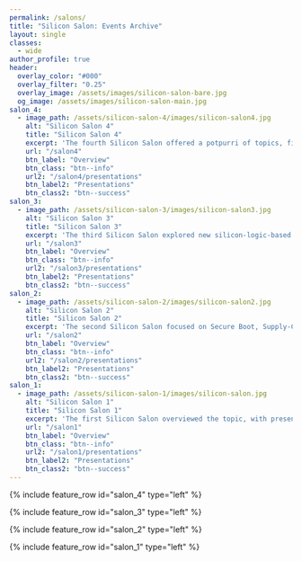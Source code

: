 ```yaml
---
permalink: /salons/
title: "Silicon Salon: Events Archive"
layout: single
classes:
  - wide
author_profile: true
header:
  overlay_color: "#000"
  overlay_filter: "0.25"
  overlay_image: /assets/images/silicon-salon-bare.jpg
  og_image: /assets/images/silicon-salon-main.jpg
salon_4:
  - image_path: /assets/silicon-salon-4/images/silicon-salon4.jpg
    alt: "Silicon Salon 4"
    title: "Silicon Salon 4"
    excerpt: 'The fourth Silicon Salon offered a potpurri of topics, filling in some of the gaps from our first year of community work.'
    url: "/salon4"
    btn_label: "Overview"
    btn_class: "btn--info"
    url2: "/salon4/presentations"
    btn_label2: "Presentations"
    btn_class2: "btn--success"
salon_3:
  - image_path: /assets/silicon-salon-3/images/silicon-salon3.jpg
    alt: "Silicon Salon 3"
    title: "Silicon Salon 3"
    excerpt: 'The third Silicon Salon explored new silicon-logic-based cryptographic functionality including MPC.'
    url: "/salon3"
    btn_label: "Overview"
    btn_class: "btn--info"
    url2: "/salon3/presentations"
    btn_label2: "Presentations"
    btn_class2: "btn--success"
salon_2:
  - image_path: /assets/silicon-salon-2/images/silicon-salon2.jpg
    alt: "Silicon Salon 2"
    title: "Silicon Salon 2"
    excerpt: 'The second Silicon Salon focused on Secure Boot, Supply-Chain Security, and Firmware Upgrades.'
    url: "/salon2"
    btn_label: "Overview"
    btn_class: "btn--info"
    url2: "/salon2/presentations"
    btn_label2: "Presentations"
    btn_class2: "btn--success"
salon_1:
  - image_path: /assets/silicon-salon-1/images/silicon-salon.jpg
    alt: "Silicon Salon 1"
    title: "Silicon Salon 1"
    excerpt: 'The first Silicon Salon overviewed the topic, with presentations from CrossBar, Libre-SOC, Proxy, and Tropic Square.'
    url: "/salon1"
    btn_label: "Overview"
    btn_class: "btn--info"
    url2: "/salon1/presentations"
    btn_label2: "Presentations"
    btn_class2: "btn--success"
---
```


{% include feature_row id="salon_4" type="left" %}

{% include feature_row id="salon_3" type="left" %}

{% include feature_row id="salon_2" type="left" %}

{% include feature_row id="salon_1" type="left" %}
